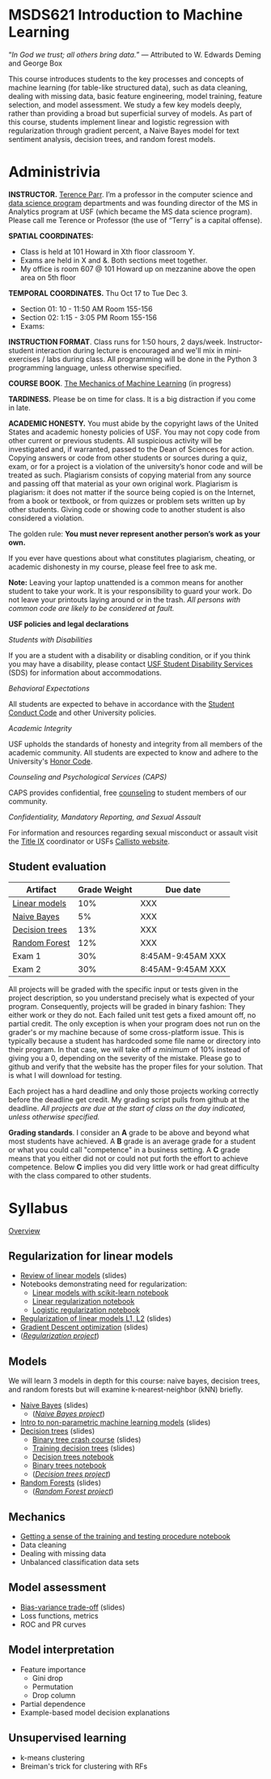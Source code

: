 # MSDS621 Introduction to Machine Learning

“*In God we trust; all others bring data.*” — Attributed to W. Edwards Deming and George Box

This course introduces students to the key processes and concepts of machine learning (for table-like structured data), such as data cleaning, dealing with missing data, basic feature engineering, model training, feature selection, and model assessment. We study a few key models deeply, rather than providing a broad but superficial survey of models. As part of this course, students implement linear and logistic regression with regularization through gradient percent, a Naive Bayes model for text sentiment analysis, decision trees, and random forest models.

# Administrivia

**INSTRUCTOR.** [Terence Parr](http://parrt.cs.usfca.edu). I’m a professor in the computer science and [data science program](https://www.usfca.edu/arts-sciences/graduate-programs/data-science) departments and was founding director of the MS in Analytics program at USF (which became the MS data science program).  Please call me Terence or Professor (the use of “Terry” is a capital offense).

**SPATIAL COORDINATES:**<br>

* Class is held at 101 Howard in Xth floor classroom Y.
* Exams are held in X and &. Both sections meet together.
* My office is room 607 @ 101 Howard up on mezzanine above the open area on 5th floor

**TEMPORAL COORDINATES.** Thu Oct 17 to Tue Dec 3.

* Section 01: 10 - 11:50 AM Room 155-156
* Section 02: 1:15 - 3:05 PM Room 155-156
* Exams: 

**INSTRUCTION FORMAT**. Class runs for 1:50 hours, 2 days/week. Instructor-student interaction during lecture is encouraged and we'll mix in mini-exercises / labs during class. All programming will be done in the Python 3 programming language, unless otherwise specified.

**COURSE BOOK**. [The Mechanics of Machine Learning](https://mlbook.explained.ai/) (in progress)

**TARDINESS.** Please be on time for class. It is a big distraction if you come in late.

**ACADEMIC HONESTY.** You must abide by the copyright laws of the United States and academic honesty policies of USF. You may not copy code from other current or previous students. All suspicious activity will be investigated and, if warranted, passed to the Dean of Sciences for action.  Copying answers or code from other students or sources during a quiz, exam, or for a project is a violation of the university’s honor code and will be treated as such. Plagiarism consists of copying material from any source and passing off that material as your own original work. Plagiarism is plagiarism: it does not matter if the source being copied is on the Internet, from a book or textbook, or from quizzes or problem sets written up by other students. Giving code or showing code to another student is also considered a violation.

The golden rule: **You must never represent another person’s work as your own.**

If you ever have questions about what constitutes plagiarism, cheating, or academic dishonesty in my course, please feel free to ask me.

**Note:** Leaving your laptop unattended is a common means for another student to take your work. It is your responsibility to guard your work. Do not leave your printouts laying around or in the trash. *All persons with common code are likely to be considered at fault.*

**USF policies and legal declarations**

*Students with Disabilities*

If you are a student with a disability or disabling condition, or if you think you may have a disability, please contact <a href="/sds">USF Student Disability Services</a> (SDS) for information about accommodations.

*Behavioral Expectations*

All students are expected to behave in accordance with the <a href="/fogcutter">Student Conduct Code</a> and other University policies.

*Academic Integrity*

USF upholds the standards of honesty and integrity from all members of the academic community. All students are expected to know and adhere to the University's <a href="/academic-integrity/">Honor Code</a>.

*Counseling and Psychological Services (CAPS)*

CAPS provides confidential, free <a href="/student-health-safety/caps">counseling</a> to student members of our community.

*Confidentiality, Mandatory Reporting, and Sexual Assault*

For information and resources regarding sexual misconduct or assault visit the <a href="/TITLE-IX">Title IX</a> coordinator or USFs <a href="http://usfca.callistocampus.org" target="_blank">Callisto website</a>.

## Student evaluation

| Artifact | Grade Weight | Due date |
|--------|--------|--------|
|[Linear models](https://github.com/parrt/msds621/raw/master/projects/linreg/linreg.pdf)| 10%| XXX |
|[Naive Bayes](https://github.com/parrt/msds621/raw/master/projects/bayes/bayes.pdf) | 5% | XXX |
|[Decision trees](https://github.com/parrt/msds621/blob/master/projects/dtree/dtree.md) | 13% | XXX |
|[Random Forest](https://github.com/parrt/msds621/blob/master/projects/rf/rf.md) | 12% | XXX |
|Exam 1| 30%| 8:45AM-9:45AM XXX |
|Exam 2| 30%| 8:45AM-9:45AM XXX |

All projects will be graded with the specific input or tests given in the project description, so you understand precisely what is expected of your program. Consequently, projects will be graded in binary fashion: They either work or they do not. Each failed unit test gets a fixed amount off, no partial credit. The only exception is when your program does not run on the grader's or my machine because of some cross-platform issue. This is typically because a student has hardcoded some file name or directory into their program. In that case, we will take off *a minimum* of 10% instead of giving you a 0, depending on the severity of the mistake.  Please go to github and verify that the website has the proper files for your solution. That is what I will download for testing.

Each project has a hard deadline and only those projects working correctly before the deadline get credit.  My grading script pulls from github at the deadline.  *All projects are due at the start of class on the day indicated, unless otherwise specified.*

**Grading standards**. I consider an **A** grade to be above and beyond what most students have achieved. A **B** grade is an average grade for a student or what you could call "competence" in a business setting. A **C** grade means that you either did not or could not put forth the effort to achieve competence. Below **C** implies you did very little work or had great difficulty with the class compared to other students.

# Syllabus

[Overview](https://github.com/parrt/msds621/raw/master/lectures/intro.pdf)
 
## Regularization for linear models

* [Review of linear models](https://github.com/parrt/msds621/raw/master/lectures/review-linear-models.pdf) (slides)
* Notebooks demonstrating need for regularization:
  * [Linear models with scikit-learn notebook](https://github.com/parrt/msds621/blob/master/notebooks/linear-models/sklearn-linear-models.ipynb)
  * [Linear regularization notebook](https://github.com/parrt/msds621/blob/master/notebooks/linear-models/regressor-regularization.ipynb)
  * [Logistic regularization notebook](https://github.com/parrt/msds621/blob/master/notebooks/linear-models/classifier-regularization.ipynb)
* [Regularization of linear models L1, L2](https://github.com/parrt/msds621/raw/master/lectures/regularization.pdf) (slides)
* [Gradient Descent optimization](https://github.com/parrt/msds621/raw/master/lectures/gradient-descent.pdf) (slides)
* (*[Regularization project](https://github.com/parrt/msds621/raw/master/projects/linreg/linreg.pdf)*)

## Models

We will learn 3 models in depth for this course: naive bayes, decision trees, and random forests but will examine k-nearest-neighbor (kNN) briefly.

* [Naive Bayes](https://github.com/parrt/msds621/raw/master/lectures/naive-bayes.pdf)  (slides)
  * (*[Naive Bayes project](https://github.com/parrt/msds621/raw/master/projects/bayes/bayes.pdf)*)
* [Intro to non-parametric machine learning models](https://github.com/parrt/msds621/raw/master/lectures/nonparametric-models.pdf) (slides)
* [Decision trees](https://github.com/parrt/msds621/raw/master/lectures/decision-trees.pdf) (slides)
  * [Binary tree crash course](https://github.com/parrt/msds621/raw/master/lectures/binary-trees.pdf) (slides)
  * [Training decision trees](https://github.com/parrt/msds621/raw/master/lectures/training-decision-trees.pdf) (slides)
  * [Decision trees notebook](https://github.com/parrt/msds621/blob/master/notebooks/trees/partitioning.ipynb)
  * [Binary trees notebook](https://github.com/parrt/msds621/blob/master/notebooks/trees/basics.ipynb)
  * (*[Decision trees project](https://github.com/parrt/msds621/blob/master/projects/dtree/dtree.md)*)
* [Random Forests](https://github.com/parrt/msds621/raw/master/lectures/random-forests.pdf) (slides)
  * (*[Random Forest project](https://github.com/parrt/msds621/blob/master/projects/rf/rf.md)*)

## Mechanics

* [Getting a sense of the training and testing procedure notebook](https://github.com/parrt/msds621/blob/master/notebooks/process/basic-process.ipynb)
* Data cleaning
* Dealing with missing data
* Unbalanced classification data sets

## Model assessment

* [Bias-variance trade-off](https://github.com/parrt/msds621/raw/master/lectures/bias-variance.pdf) (slides)
* Loss functions, metrics
* ROC and PR curves

## Model interpretation

* Feature importance
  * Gini drop 
  * Permutation
  * Drop column
* Partial dependence
* Example-based model decision explanations

## Unsupervised learning

* k-means clustering
* Breiman's trick for clustering with RFs
